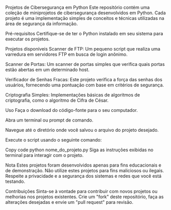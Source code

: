 Projetos de Cibersegurança em Python
Este repositório contém uma coleção de miniprojetos de cibersegurança desenvolvidos em Python. Cada projeto é uma implementação simples de conceitos e técnicas utilizadas na área de segurança da informação.

Pré-requisitos
Certifique-se de ter o Python instalado em seu sistema para executar os projetos.

Projetos disponíveis
Scanner de FTP: Um pequeno script que realiza uma varredura em servidores FTP em busca de login anônimo.

Scanner de Portas: Um scanner de portas simples que verifica quais portas estão abertas em um determinado host.

Verificador de Senhas Fracas: Este projeto verifica a força das senhas dos usuários, fornecendo uma pontuação com base em critérios de segurança.

Criptografia Simples: Implementações básicas de algoritmos de criptografia, como o algoritmo de Cifra de César.

Uso
Faça o download do código-fonte para o seu computador.

Abra um terminal ou prompt de comando.

Navegue até o diretório onde você salvou o arquivo do projeto desejado.

Execute o script usando o seguinte comando:

Copy code
python nome_do_projeto.py
Siga as instruções exibidas no terminal para interagir com o projeto.

Nota
Estes projetos foram desenvolvidos apenas para fins educacionais e de demonstração. Não utilize estes projetos para fins maliciosos ou ilegais. Respeite a privacidade e a segurança dos sistemas e redes que você está testando.

Contribuições
Sinta-se à vontade para contribuir com novos projetos ou melhorias nos projetos existentes. Crie um "fork" deste repositório, faça as alterações desejadas e envie um "pull request" para revisão.
